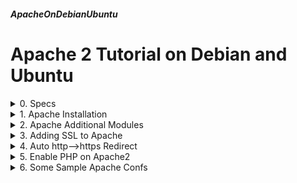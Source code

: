 ##### ApacheOnDebianUbuntu
# Apache 2 Tutorial on Debian and Ubuntu 


<details markdown="1">
<summary>
0. Specs
</summary>
---
Apache 2 Installation, configuration, sample sites, enablement of PHP,  SSL etc on Ubuntu 24.04 (and 22.04) and Debian 12 (and 11) Servers 

Based on the book [Mastering Ubuntu Server 2nd Ed.](https://www.packtpub.com/networking-and-servers/mastering-ubuntu-server-second-edition) by Jay LaCroix. This book hes introduced me to Ubuntu Server and I have to thank him for this excellent book. 

srv1.386387.xyz, srv2.386387.xyz and srv3.386387.xyz all have the ip of my server
</details>

<details markdown="1">
<summary>
1. Apache Installation
</summary>
---
### 1.1. Install
```
sudo apt update
sudo apt install apache2 --yes
```

### 1.2. Check status

It must be working with the test page

```
systemctl status apache2
```

### 1.3. Default document root
```
sudo nano /var/www/html/index.html
```

### 1.4. Configuration Files

Configuration files for different sites exist as .conf files in /etc/apache2/sites-available directory

### 1.5. Main Apache2 config file
```
sudo nano /etc/apache2/apache2.conf
```

### 1.6. All available sites are in

/etc/apache2/sites-available

```
sudo nano /etc/apache2/sites-available/000-default.conf
```

### 1.7. Creating Virtual Hosts

For virtual hosts we need to create a new conf as say 000-virtual-hosts.conf

```
sudo nano /etc/apache2/sites-available/000-virtual-hosts.conf
```

Sample content for 2 virtual hosts

```
<VirtualHost *:80>
    ServerAdmin webmaster@386387.xyz	
    ServerName srv1.386387.xyz
    ServerAlias srv1
    DocumentRoot /var/www/srv1
    ErrorLog ${APACHE_LOG_DIR}/srv1.386387.xyz-error.log
    CustomLog ${APACHE_LOG_DIR}/srv1.386387.xyz-access.log combined
</VirtualHost>
<VirtualHost *:80>
    ServerAdmin webmaster@386387.xyz	
    ServerName srv2.386387.xyz
    ServerAlias srv2
    DocumentRoot /var/www/srv2
    ErrorLog ${APACHE_LOG_DIR}/srv2.386387.xyz-error.log
    CustomLog ${APACHE_LOG_DIR}/srv2.386387.xyz-access.log combined
</VirtualHost>
```

### 1.8. We need to enable the new conf to make it active
```
sudo a2ensite 000-virtual-hosts.conf
```

We can disable it again whenever we want

```
sudo a2dissite 000-virtual-hosts.conf
```

We need to reload Apache whenever we enable or disable a site

```
sudo systemctl reload apache2
```

Remember to copy sites' pages on DocumentRoot Directories: create /var/www/srv1 and /var/www/srv2 and fill them with htmls

<br>
</details>

<details markdown="1">
<summary>
2. Apache Additional Modules
</summary>
---
## 2.1. List of Apache modules
```
apt search libapache2-mod
```

### 2.2. Modules must be enabled by a2enmod after installing
then can be disabled by a2dismod

### 2.3. List of build-in modules of Apache2
```
sudo apache2 -l
```
Sudo is necessary for Debian

### 2.4. All installed and ready to be enabled modules
```
sudo a2enmod
```

### 2.5. Enable proxy module
```
sudo a2enmod proxy
```

### 2.6. Disable proxy module
```
sudo a2dismod proxy
```

### 2.7. Remember to restart Apache after enabling or disabling a module
```
sudo systemctl restart apache2
```

<br>
</details>

<details markdown="1">
<summary>
3. Adding SSL to Apache
</summary>
---
### 3.1. Enable ssl
```
sudo a2enmod ssl
```

### 3.2. Apache restart needed
```
sudo systemctl restart apache2
```

### 3.3. Makeup a place for certificates
```
sudo mkdir /etc/apache2/certs
```

### 3.4. Create self signed certificate files for srv1
```
sudo openssl req -x509 -nodes -days 730 -newkey rsa:2048 -keyout \
   /etc/apache2/certs/srv1.key -out /etc/apache2/certs/srv1.crt
```

You need to answer all the questions, default values OK for a test site

### 3.5. To get a formal certificate create a certificate signing request
```
sudo openssl req -new -newkey rsa:2048 -nodes -keyout server.key -out server.csr
```

### 3.6. Create a conf file for the ssl site
```
sudo nano /etc/apache2/sites-available/000-virtual-ssl.conf
```

Fill as below:

```
<IfModule mod_ssl.c>
    <VirtualHost *:443>
        ServerName srv1.386387.xyz:443
        ServerAdmin webmaster@386387.xyz
        DocumentRoot /var/www/srv1
        ErrorLog ${APACHE_LOG_DIR}/srv1.386387.xyz-error.log
        CustomLog ${APACHE_LOG_DIR}/srv.386387.xyz-access.log combined
        SSLEngine on
        SSLCertificateFile	/etc/apache2/certs/srv1.crt
        SSLCertificateKeyFile	/etc/apache2/certs/srv1.key
        <FilesMatch ".(cgi|shtml|phtml|php)$">
            SSLOptions +StdEnvVars
    </FilesMatch>
    <Directory /usr/lib/cgi-bin>
        SSLOptions +StdEnvVars
    </Directory>
    </VirtualHost>
</IfModule>
```

### 3.7. Enable new ssl site
```
sudo a2ensite 000-virtual-ssl.conf
```

### 3.8. Reload apache - SSL Site is ready
Please consider, your browser will give an error/warning message because the certificate is self signed.

```
sudo systemctl reload apache2
```

<br>
</details>

<details markdown="1">
<summary>
4. Auto http-->https Redirect
</summary>
---
### 4.1. http://srv1.386387.xyz automatically redirects to https://srv1.386387.xyz

First we need to enable rewrite mode

```
sudo a2enmod rewrite.load
```

### 4.2. Modify conf file of the site to redirect 
```
sudo nano /etc/apache2/sites-available/000-virtual-hosts.conf
```

last 3 lines to be added

```
<VirtualHost *:80>
    ServerAdmin webmaster@386387.xyz
    ServerName srv1.386387.xyz
    DocumentRoot /var/www/srv1
    ErrorLog ${APACHE_LOG_DIR}/srv1-error.log
    CustomLog ${APACHE_LOG_DIR}/srv1-access.log combined
    #redirection
    RewriteEngine on
    RewriteCond %{SERVER_NAME} =srv1.386387.xyz
    RewriteRule ^ https://%{SERVER_NAME}%{REQUEST_URI} [END,NE,R=permanent]
</VirtualHost>
```

### 4.3. Restart apache
```
sudo systemctl restart apache2
```

<br>
</details>

<details markdown="1">
<summary>
5. Enable PHP on Apache2
</summary>
---
### 5.1. Install php and apache php mod
```
sudo apt install php libapache2-mod-php
```

### 5.2. Install php extension if you have mysql - mariadb
```
sudo apt install php-mysql
```

Restart apache

```
sudo systemctl restart apache2
```

Create a test file for PHP

```
sudo nano /var/www/srv1/info.php
```

Fill as below:

```
<?php
phpinfo();
```

Test your page 
http://srv1.386387.xyz/info.php

<br>
</details>

<details markdown="1">
<summary>
6. Some Sample Apache Confs
</summary>
---
### 6.1. 3 different sites on 1 server in 1 conf file
```
<VirtualHost *:80>
    ServerAdmin webmaster@386387.xyz	
    ServerName srv1.386387.xyz
    DocumentRoot /var/www/srv1
    ErrorLog ${APACHE_LOG_DIR}/srv1.386387.xyz-error.log
    CustomLog ${APACHE_LOG_DIR}/srv1.386387.xyz-access.log combined
</VirtualHost>

<VirtualHost *:80>
    ServerAdmin webmaster@386387.xyz	
    ServerName srv2.386387.xyz
    DocumentRoot /var/www/srv2
    ErrorLog ${APACHE_LOG_DIR}/srv2.386387.xyz-error.log
    CustomLog ${APACHE_LOG_DIR}/srv2.386387.xyz-access.log combined
</VirtualHost>

<VirtualHost *:80>
    ServerAdmin webmaster@386387.xyz	
    ServerName srv3.386387.xyz
    DocumentRoot /var/www/srv3
    ErrorLog ${APACHE_LOG_DIR}/srv3.386387.xyz-error.log
    CustomLog ${APACHE_LOG_DIR}/srv3.386387.xyz-access.log combined
</VirtualHost>
```

### 6.2. A server with only local access, to be used for configuration
```
<VirtualHost 127.0.0.1:80>
    ServerAdmin webmaster@386387.xyz	
    ServerName srv3.386387.xyz
    DocumentRoot /var/www/localhost
    ErrorLog ${APACHE_LOG_DIR}/localhost-error.log
    CustomLog ${APACHE_LOG_DIR}/localhost-access.log combined
</VirtualHost>
```

### 6.3. This server allows letsencrypt's acme challenge
Otherwise redirects to https. You are going to need to enable rewrite module with:

```
sudo a2enmod rewrite
```

```
<VirtualHost *:80>
    ServerAdmin webmaster@386387.xyz	
    ServerName srv1.386387.xyz
    DocumentRoot /var/www/srv1
    # Force redirect to HTTPS unless the request is for Let's Encrypt
    RewriteEngine On
    RewriteCond %{REQUEST_URI} !^/.well-known/acme-challenge/
    RewriteCond %{HTTPS} off
    RewriteRule (.*) https://%{HTTP_HOST}%{REQUEST_URI} [R=301]
    <Directory "/var/www/srv1">
        Options None
        AllowOverride None
    </Directory>
    ErrorLog ${APACHE_LOG_DIR}/public_unencrypted.error.log
</VirtualHost>
```

### 6.4. A site with auto https redirection. 
Rewrite module is needed again.

```
<VirtualHost *:80>
   ServerAdmin webmaster@386387.xyz	
   ServerName srv1.386387.xyz
   ServerAlias www.386387.xyz
   DocumentRoot /var/www/srv1
   ErrorLog ${APACHE_LOG_DIR}/srv1-error.log
   CustomLog ${APACHE_LOG_DIR}/srv1-access.log combined
   RewriteEngine on
   RewriteCond %{SERVER_NAME} =srv1.386387.xyz [OR]
   RewriteCond %{SERVER_NAME} =www.386387.xyz
   RewriteRule ^ https://%{SERVER_NAME}%{REQUEST_URI} [END,NE,R=permanent]
</VirtualHost>
```

### 6.5. A site only allowing 2 IPs to connect, all others are refused
```
<VirtualHost *:80>
    <Directory "/var/www/srv1">
        Require ip 195.174.209.24
        Require ip 138.199.28.46
    </Directory>
    ServerAdmin postmaster@386387.xyz
    ServerName srv1.386387.xyz
    DocumentRoot /var/www/srv1
    ErrorLog ${APACHE_LOG_DIR}/srv1-error.log
    CustomLog ${APACHE_LOG_DIR}/srv1-access.log combined
</VirtualHost>
```


### 6.6. Reverse Proxy Configuration
Assume that we have a program on server which runs a web server, serving   some content at some specific port and only allows connections from    localhost. That means, we cannot access it from other computers.

Apache allows us using it as a reverse proxy. That way we can connect that web server using apache.  
Rspamd is a good example of that kind of a program. It runs a web server at port 11334, and only allows connections from the computer itself.

We need to enable 2 Apache mods for the configuration:

```
a2enmod proxy_http
a2enmod rewrite
```

And our configuration:

```
<VirtualHost *:80>
    <Location /reverse>
        Require all granted
    </Location>
    RewriteEngine On
    RewriteRule ^/reverse$ /reverse/ [R,L]
    RewriteRule ^/reverse/(.*) http://localhost:11334/$1 [P,L]
    ServerAdmin webmaster@386387.xyz
    ServerName srv1.386387.xyz
    DocumentRoot /var/www/srv1
    ErrorLog ${APACHE_LOG_DIR}/srv1-error.log
    CustomLog ${APACHE_LOG_DIR}/srv1-access.log combined
</VirtualHost>
```

<br>
</details>

<details markdown="1">
<summary>
7. Free SSL Certificates
</summary>
---
You can use free, autorenewing SSL certificates from <https://letsencrypt.org/> with Certbot tool from EFF. 

Check it out at my [CertbotOnDebianUbuntu](CertbotOnDebianUbuntu.html)  Tutorial.
</details>
